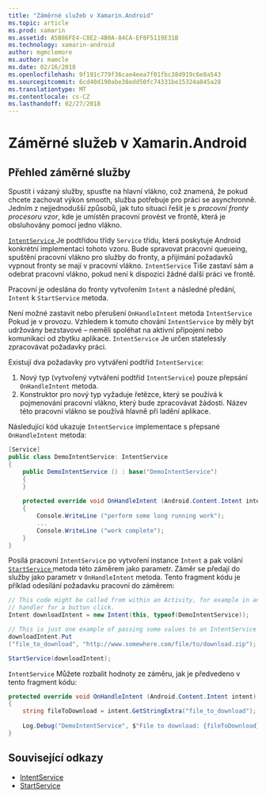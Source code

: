 ```yaml
---
title: "Záměrné služeb v Xamarin.Android"
ms.topic: article
ms.prod: xamarin
ms.assetid: A5B86FE4-C8E2-4B0A-84CA-EF8F5119E31B
ms.technology: xamarin-android
author: mgmclemore
ms.author: mamcle
ms.date: 02/16/2018
ms.openlocfilehash: 9f191c779f36cae4eea7f01fbc38d919c6e8a543
ms.sourcegitcommit: 6cd40d190abe38edd50fc74331be15324a845a28
ms.translationtype: MT
ms.contentlocale: cs-CZ
ms.lasthandoff: 02/27/2018
---
```

# <a name="intent-services-in-xamarinandroid"></a>Záměrné služeb v Xamarin.Android

## <a name="intent-services-overview"></a>Přehled záměrné služby

Spustit i vázaný služby, spusťte na hlavní vlákno, což znamená, že pokud chcete zachovat výkon smooth, služba potřebuje pro práci se asynchronně. Jedním z nejjednodušší způsobů, jak tuto situaci řešit je s _pracovní fronty procesoru vzor_, kde je umístěn pracovní provést ve frontě, která je obsluhovány pomocí jedno vlákno. 

[ `IntentService` ](https://developer.xamarin.com/api/type/Android.App.IntentService/) Je podtřídou třídy `Service` třídu, která poskytuje Android konkrétní implementaci tohoto vzoru. Bude spravovat pracovní queueing, spuštění pracovní vlákno pro služby do fronty, a přijímání požadavků vypnout fronty se mají v pracovní vlákno. `IntentService` Tiše zastaví sám a odebrat pracovní vlákno, pokud není k dispozici žádné další práci ve frontě.
 
Pracovní je odeslána do fronty vytvořením `Intent` a následné předání, `Intent` k `StartService` metoda.

Není možné zastavit nebo přerušení `OnHandleIntent` metoda `IntentService` Pokud je v provozu. Vzhledem k tomuto chování `IntentService` by měly být udržovány bezstavové &ndash; neměli spoléhat na aktivní připojení nebo komunikaci od zbytku aplikace. `IntentService` Je určen statelessly zpracovávat požadavky práci.

Existují dva požadavky pro vytváření podtříd `IntentService`:

1. Nový typ (vytvořený vytváření podtříd `IntentService`) pouze přepsání `OnHandleIntent` metoda.
2. Konstruktor pro nový typ vyžaduje řetězce, který se používá k pojmenování pracovní vlákno, který bude zpracovávat žádosti. Název této pracovní vlákno se používá hlavně při ladění aplikace.

Následující kód ukazuje `IntentService` implementace s přepsané `OnHandleIntent` metoda:

```csharp
[Service]
public class DemoIntentService: IntentService
{
    public DemoIntentService () : base("DemoIntentService")
    {
    }
    
    protected override void OnHandleIntent (Android.Content.Intent intent)
    {
        Console.WriteLine ("perform some long running work");
        ...
        Console.WriteLine ("work complete");
    }
}
```

Posílá pracovní `IntentService` po vytvoření instance `Intent` a pak volání [ `StartService` ](https://developer.xamarin.com/api/member/Android.Content.Context.StartService/p/Android.Content.Intent/) metoda této záměrem jako parametr. Záměr se předají do služby jako parametr v `OnHandleIntent` metoda. Tento fragment kódu je příklad odesílání požadavku pracovní do záměrem: 

```csharp
// This code might be called from within an Activity, for example in an event
// handler for a button click.
Intent downloadIntent = new Intent(this, typeof(DemoIntentService));

// This is just one example of passing some values to an IntentService via the Intent:
downloadIntent.Put
("file_to_download", "http://www.somewhere.com/file/to/download.zip");

StartService(downloadIntent);
```

`IntentService` Můžete rozbalit hodnoty ze záměru, jak je předvedeno v tento fragment kódu:  

```csharp
protected override void OnHandleIntent (Android.Content.Intent intent)
{
    string fileToDownload = intent.GetStringExtra("file_to_download");
    
    Log.Debug("DemoIntentService", $"File to download: {fileToDownload}.");
}
```


## <a name="related-links"></a>Související odkazy

- [IntentService](https://developer.xamarin.com/api/type/Android.App.IntentService/)
- [StartService](https://developer.xamarin.com/api/member/Android.Content.Context.StartService/p/Android.Content.Intent/)
